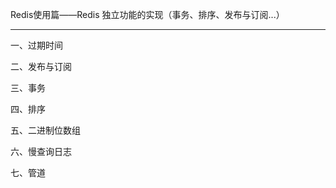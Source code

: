 Redis使用篇——Redis 独立功能的实现（事务、排序、发布与订阅...）
***
一、过期时间



二、发布与订阅



三、事务


四、排序




五、二进制位数组





六、慢查询日志




七、管道